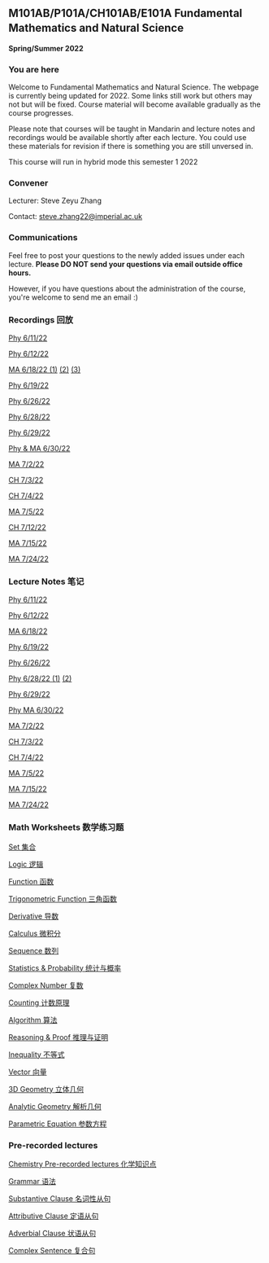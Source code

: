 ## M101AB/P101A/CH101AB/E101A Fundamental Mathematics and Natural Science　
**Spring/Summer 2022**

### You are here
Welcome to Fundamental Mathematics and Natural Science. The webpage is currently being updated for 2022. Some links still work but others may not but will be fixed. Course material will become available gradually as the course progresses.

Please note that courses will be taught in Mandarin and lecture notes and recordings would be available shortly after each lecture. You could use these materials for revision if there is something you are still unversed in.

This course will run in hybrid mode this semester 1 2022

### Convener
Lecturer: Steve Zeyu Zhang

Contact: steve.zhang22@imperial.ac.uk

### Communications
Feel free to post your questions to the newly added issues under each lecture. **Please DO NOT send your questions via email outside office hours.** 

However, if you have questions about the administration of the course, you're welcome to send me an email :)

### Recordings 回放
[Phy 6/11/22](https://anu365-my.sharepoint.com/:v:/g/personal/u7394442_anu_edu_au/ES7HfQAGOhpArIFOQh6OYVEB_rCUFj6en5KGqT6QGOGq4Q?e=LKKVUe)

[Phy 6/12/22](https://anu365-my.sharepoint.com/:v:/g/personal/u7394442_anu_edu_au/EWU1HwqXH-FBs8h_xbH98BMBmFpattenSgSYtWU3QltVcQ?e=0AhRRv)

[MA 6/18/22 (1)](https://anu365-my.sharepoint.com/:v:/g/personal/u7394442_anu_edu_au/EV1f4DK2D7NHvwrHwHZmW6MBxeIDIk3axJzmePYCTN54-Q?e=3GT3vG)
[(2)](https://anu365-my.sharepoint.com/:v:/g/personal/u7394442_anu_edu_au/Edj8jEaEYj9FuIgU4xFERa0BY5hHj08Vmp8z5I-YRFcTnw?e=JbIZNJ)
[(3)](https://anu365-my.sharepoint.com/:v:/g/personal/u7394442_anu_edu_au/EZbF95mhO6FPmJCdkZL6u9EB1Uj8Hl2ZM6NTM7kbSfRrnw?e=R3hP7V)

[Phy 6/19/22](https://anu365-my.sharepoint.com/:v:/g/personal/u7394442_anu_edu_au/Eed79GrZh_dNq-3B4ApAQAMBXwdWmmNfqQSdX9WaFSaoMA?e=8Cx5A2)

[Phy 6/26/22](https://anu365-my.sharepoint.com/:v:/g/personal/u7394442_anu_edu_au/EacjE3RD8YVOiaWkXNwwlI8BKnoN5p49DC4rKyaa43JONQ?e=kcIJaZ)

[Phy 6/28/22](https://anu365-my.sharepoint.com/:v:/g/personal/u7394442_anu_edu_au/EQ0SKRXlX4NMs1ysKahRjrEB2ZGCSap6Rx0ss1B1TFlihw?e=grR4Gj)

[Phy 6/29/22](https://anu365-my.sharepoint.com/:v:/g/personal/u7394442_anu_edu_au/ESrG7N7iqq9MtQ39bVXv63EBf3TFMZIYhly4E0CEtVocrw?e=eq1uf6)

[Phy & MA 6/30/22](https://anu365-my.sharepoint.com/:v:/g/personal/u7394442_anu_edu_au/ETqoQNAHoGtKlUyCHlZSSZ8BSeAiIQuOEnlsDjqxoUAk6w?e=KC93zn)

[MA 7/2/22](https://anu365-my.sharepoint.com/:v:/g/personal/u7394442_anu_edu_au/EaI_cokHuthDkMTpbi39JXwB-xb0ep_IepVRgbTnT2QJwQ?e=7eyHha)

[CH 7/3/22](https://anu365-my.sharepoint.com/:v:/g/personal/u7394442_anu_edu_au/EZVEG2GNVKpAqllpF5fKR7oBx6kgl8F28bhYRgiAP0c_Ag?e=wogFu7)

[CH 7/4/22](https://anu365-my.sharepoint.com/:v:/g/personal/u7394442_anu_edu_au/Ec4FzwZmZQROi3rsOJpCrZEBsDLlhmC4ZGRXUB0AmKfbjQ?e=vg6E1n)

[MA 7/5/22](https://anu365-my.sharepoint.com/:v:/g/personal/u7394442_anu_edu_au/Ea7_1TK8VE1GjWSAHb5IXwUBMcE2Ix1PNoOw2EA53BmmOg?e=jcTzE3)

[CH 7/12/22](https://anu365-my.sharepoint.com/:v:/g/personal/u7394442_anu_edu_au/ESQsedbumxBKunNUBRLDbggBWhh4Uyb9U4llGHgChCrABw?e=Edt176)

[MA 7/15/22](https://anu365-my.sharepoint.com/:v:/g/personal/u7394442_anu_edu_au/EQkpJcg1Xq1DjDAq9OuiscgBXGkEdeiF8zHYvUmbJ8qGiw?e=ty6rp6)

[MA 7/24/22](https://anu365-my.sharepoint.com/:v:/g/personal/u7394442_anu_edu_au/EfjrHkoBuCFOh-MsvVJlHxkBA94qW6ylt6kqbWCsmR5qzA?e=p7IbX6)


### Lecture Notes 笔记
[Phy 6/11/22](https://github.com/steve-zeyu-zhang/sp2022-M101/blob/main/notes/0611.png)

[Phy 6/12/22](https://github.com/steve-zeyu-zhang/sp2022-M101/blob/main/notes/0612.png)

[MA 6/18/22](https://github.com/steve-zeyu-zhang/sp22-m101/blob/main/notes/0618.png)

[Phy 6/19/22](https://github.com/steve-zeyu-zhang/sp22-m101/blob/main/notes/0619.png)

[Phy 6/26/22](https://github.com/steve-zeyu-zhang/sp22-m101/blob/main/notes/0626.png)

[Phy 6/28/22 (1)](https://github.com/steve-zeyu-zhang/sp22-m101/blob/main/notes/0628%20(1).png)
[(2)](https://github.com/steve-zeyu-zhang/sp22-m101/blob/main/notes/0628%20(2).png)

[Phy 6/29/22](https://github.com/steve-zeyu-zhang/sp22-m101/blob/main/notes/0629.png)

[Phy ](https://github.com/steve-zeyu-zhang/sp22-m101/blob/main/notes/0630%20(1).png)
[MA 6/30/22](https://github.com/steve-zeyu-zhang/sp22-m101/blob/main/notes/0630%20(2).png)

[MA 7/2/22](https://github.com/steve-zeyu-zhang/sp22-m101/blob/main/notes/0702.png)

[CH 7/3/22](https://github.com/steve-zeyu-zhang/sp22-m101/blob/main/notes/0703.pdf)

[CH 7/4/22](https://github.com/steve-zeyu-zhang/sp22-m101/blob/main/notes/0704.pdf)

[MA 7/5/22](https://github.com/steve-zeyu-zhang/sp22-m101/blob/main/notes/0705.png)

[MA 7/15/22](https://github.com/steve-zeyu-zhang/sp22-m101/blob/main/notes/0715.png)

[MA 7/24/22](https://github.com/steve-zeyu-zhang/sp22-m101/blob/main/notes/0724.png)


### Math Worksheets 数学练习题

[Set 集合](https://github.com/steve-zeyu-zhang/sp22-m101/tree/main/worksheet/set)

[Logic 逻辑](https://github.com/steve-zeyu-zhang/sp22-m101/tree/main/worksheet/logic)

[Function 函数](https://github.com/steve-zeyu-zhang/sp22-m101/tree/main/worksheet/function)

[Trigonometric Function 三角函数](https://github.com/steve-zeyu-zhang/sp22-m101/tree/main/worksheet/trig)

[Derivative 导数](https://github.com/steve-zeyu-zhang/sp22-m101/tree/main/worksheet/derivative)

[Calculus 微积分](https://github.com/steve-zeyu-zhang/sp22-m101/tree/main/worksheet/calculus)

[Sequence 数列](https://github.com/steve-zeyu-zhang/sp22-m101/tree/main/worksheet/sequence)

[Statistics & Probability 统计与概率](https://github.com/steve-zeyu-zhang/sp22-m101/tree/main/worksheet/stats)

[Complex Number 复数](https://github.com/steve-zeyu-zhang/sp22-m101/tree/main/worksheet/complex)

[Counting 计数原理](https://github.com/steve-zeyu-zhang/sp22-m101/tree/main/worksheet/counting)

[Algorithm 算法](https://github.com/steve-zeyu-zhang/sp22-m101/tree/main/worksheet/algo)

[Reasoning & Proof 推理与证明](https://github.com/steve-zeyu-zhang/sp22-m101/tree/main/worksheet/proof)

[Inequality 不等式](https://github.com/steve-zeyu-zhang/sp22-m101/tree/main/worksheet/inequality)

[Vector 向量](https://github.com/steve-zeyu-zhang/sp22-m101/tree/main/worksheet/vector)

[3D Geometry 立体几何](https://github.com/steve-zeyu-zhang/sp22-m101/tree/main/worksheet/3D%20geo)

[Analytic Geometry 解析几何](https://github.com/steve-zeyu-zhang/sp22-m101/tree/main/worksheet/analytic%20geo)

[Parametric Equation 参数方程](https://github.com/steve-zeyu-zhang/sp22-m101/tree/main/worksheet/para)

### Pre-recorded lectures

[Chemistry Pre-recorded lectures 化学知识点](https://www.bilibili.com/video/BV1h54y1V7db)

[Grammar 语法](https://www.bilibili.com/video/BV1XY411J7aG)

[Substantive Clause 名词性从句](https://www.bilibili.com/video/BV1vJ411D7A7)

[Attributive Clause 定语从句](https://www.bilibili.com/video/BV1ZE411C7kp)

[Adverbial Clause 状语从句](https://www.bilibili.com/video/BV1cJ411t7Xx)

[Complex Sentence 复合句](https://www.bilibili.com/video/BV1WJ411W7nH)


